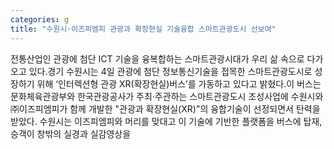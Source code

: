```yaml
---
categories: g
title: "수원시·이즈피엠피 관광과 확장현실 기술융합 스마트관광도시 선보여"
---
```

 전통산업인 관광에 첨단 ICT 기술을 융복합하는 스마트관광시대가 우리 삶 속으로 다가오고 있다.경기 수원시는 4일 관광에 첨단 정보통신기술을 접목한 스마트관광도시로 성장하기 위해 ‘인터렉션형 관광 XR(확장현실)버스’를 가동하고 있다고 밝혔다.이 버스는 문화체육관광부와 한국관광공사가 주최·주관하는 스마트관광도시 조성사업에 수원시와 ㈜이즈피엠피가 함께 개발한 "관광과 확장현실(XR)"의 융합기술이 선정되면서 탄력을 받았다. 수원시는 이즈피엠피와 머리를 맞대고 이 기술에 기반한 플랫폼을 버스에 탑재, 승객이 창밖의 실경과 실감영상을 